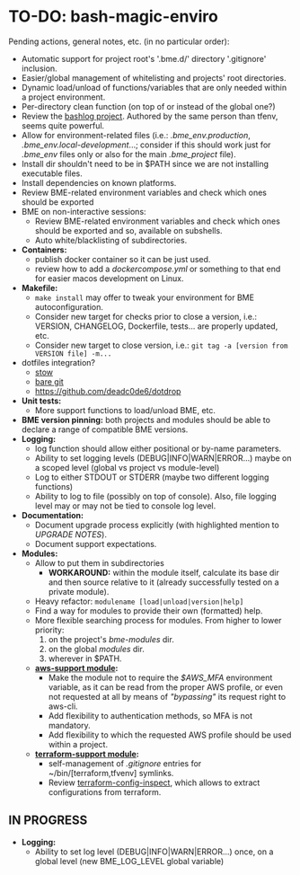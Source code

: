 # TO-DO: bash-magic-enviro
Pending actions, general notes, etc. (in no particular order):
* Automatic support for project root's '.bme.d/' directory '.gitignore' inclusion.
* Easier/global management of whitelisting and projects' root directories.
* Dynamic load/unload of functions/variables that are only needed within a project environment.
* Per-directory clean function (on top of or instead of the global one?)
* Review the [bashlog project](https://github.com/Zordrak/bashlog).  Authored by the same person than tfenv, seems quite powerful.
* Allow for environment-related files (i.e.: *.bme_env.production*, *.bme_env.local-development*...; consider if this should work just for *.bme_env* files only or also for the main *.bme_project* file).
* Install dir shouldn't need to be in $PATH since we are not installing executable files.
* Install dependencies on known platforms.
* Review BME-related environment variables and check which ones should be exported
* BME on non-interactive sessions:
  * Review BME-related environment variables and check which ones should be exported and so, available on subshells.
  * Auto white/blacklisting of subdirectories.
* **Containers:**
  * publish docker container so it can be just used.
  * review how to add a *dockercompose.yml* or something to that end for easier macos development on Linux.
* **Makefile:**
  * `make install` may offer to tweak your environment for BME autoconfiguration.
  * Consider new target for checks prior to close a version, i.e.: VERSION, CHANGELOG, Dockerfile, tests... are properly updated, etc.
  * Consider new target to close version, i.e.: `git tag -a [version from VERSION file] -m...`
* dotfiles integration?
  * [stow](https://www.jakewiesler.com/blog/managing-dotfiles)
  * [bare git](https://www.atlassian.com/git/tutorials/dotfiles)
  * https://github.com/deadc0de6/dotdrop
* **Unit tests:**
  * More support functions to load/unload BME, etc.
* **BME version pinning:** both projects and modules should be able to declare a range of compatible BME versions.
* **Logging:**
  * log function should allow either positional or by-name parameters.
  * Ability to set logging levels (DEBUG|INFO|WARN|ERROR...) maybe on a scoped level (global vs project vs module-level)
  * Log to either STDOUT or STDERR (maybe two different logging functions)
  * Ability to log to file (possibly on top of console).  Also, file logging level may or may not be tied to console log level.
* **Documentation:**
  * Document upgrade process explicitly (with highlighted mention to *UPGRADE NOTES*).
  * Document support expectations.
* **Modules:**
  * Allow to put them in subdirectories
    * **WORKAROUND:** within the module itself, calculate its base dir and then source relative to it (already successfully tested on a private module).
  * Heavy refactor: `modulename [load|unload|version|help]`
  * Find a way for modules to provide their own (formatted) help.
  * More flexible searching process for modules.  From higher to lower priority:
    1. on the project's *bme-modules* dir.
    2. on the global *modules* dir.
    3. wherever in $PATH.
  * **[aws-support module](./src/bash-magic-enviro_modules/aws-support.module):**
    * Make the module not to require the *$AWS_MFA* environment variable, as it can be read from the proper AWS profile, or even not requested at all by means of *"bypassing"* its request right to aws-cli.
    * Add flexibility to authentication methods, so MFA is not mandatory.
    * Add flexibility to which the requested AWS profile should be used within a project.
  * **[terraform-support module](./src/bash-magic-enviro_modules/terraform-support.module):**
    * self-management of *.gitignore* entries for ~/bin/[terraform,tfvenv] symlinks.
    * Review [terraform-config-inspect](https://github.com/hashicorp/terraform-config-inspect), which allows to extract configurations from terraform.

## IN PROGRESS
* **Logging:**
  * Ability to set log level (DEBUG|INFO|WARN|ERROR...) once, on a global level (new BME_LOG_LEVEL global variable)
